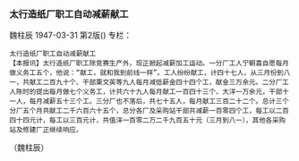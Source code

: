 ### 太行造纸厂职工自动减薪献工
魏柱辰
1947-03-31
第2版()
专栏：

    太行造纸厂职工自动减薪献工
    【本报讯】太行造纸厂职工除竞赛生产外，现正掀起减薪加工运动。一分厂工人宁朝喜自愿每月做义务工五个，他说：“献工，就和我到前线一样”。工人纷纷献工，计四十七人，从三月份到八一，共献工二百九十个、干部栗文英等九人每月减低薪金四十四个工，献金三万余元。二分厂工人陈时的提出每月做七个义务工，计共六十九人每月献工一百四十三个，大洋一万余元，干部十一人，每月减薪五十三个工。三分厂也不落后，共七十五人，每月献工三百二十二个。总计三个分厂五个月共献工二千六百六十五个，总分各厂及采购站干部共减薪一百零四个工，每工以二百四十四元计，每工以三百元计，共值洋一百零二万二千九百五十元（三月到八一），其他各采购站及修建厂正继续响应。       
   （魏柱辰）

